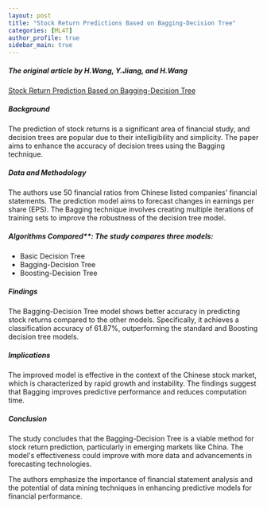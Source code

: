 ```yaml
---
layout: post
title: "Stock Return Predictions Based on Bagging-Decision Tree"
categories: [ML4T]
author_profile: true
sidebar_main: true
---
```



##### The original article by H.Wang, Y.Jiang, and H.Wang
[Stock Return Prediction Based on Bagging-Decision Tree](https://ieeexplore.ieee.org/document/5408165)


##### Background
The prediction of stock returns is a significant area of financial study, and decision trees are popular due to their intelligibility and simplicity. The paper aims to enhance the accuracy of decision trees using the Bagging technique.


##### Data and Methodology
The authors use 50 financial ratios from Chinese listed companies' financial statements. The prediction model aims to forecast changes in earnings per share (EPS). The Bagging technique involves creating multiple iterations of training sets to improve the robustness of the decision tree model.


##### Algorithms Compared**: The study compares three models:
   - Basic Decision Tree
   - Bagging-Decision Tree
   - Boosting-Decision Tree


##### Findings
The Bagging-Decision Tree model shows better accuracy in predicting stock returns compared to the other models. Specifically, it achieves a classification accuracy of 61.87%, outperforming the standard and Boosting decision tree models.


##### Implications
The improved model is effective in the context of the Chinese stock market, which is characterized by rapid growth and instability. The findings suggest that Bagging improves predictive performance and reduces computation time.


##### Conclusion
The study concludes that the Bagging-Decision Tree is a viable method for stock return prediction, particularly in emerging markets like China. The model's effectiveness could improve with more data and advancements in forecasting technologies.

The authors emphasize the importance of financial statement analysis and the potential of data mining techniques in enhancing predictive models for financial performance.
